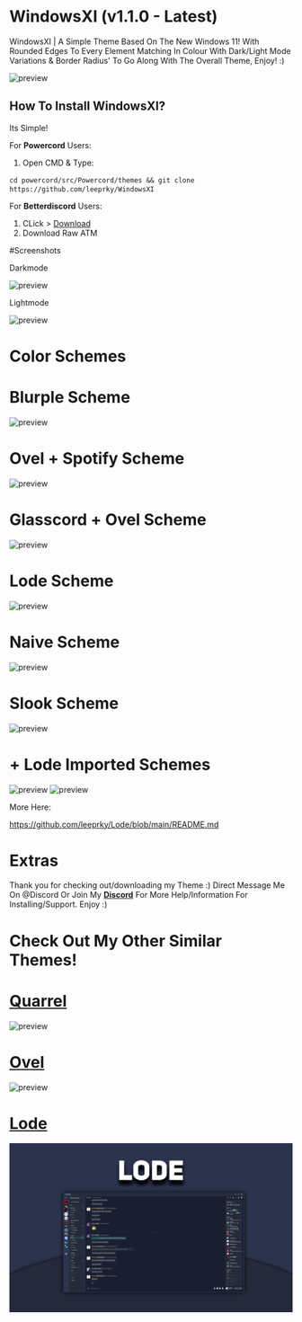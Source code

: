 # WindowsXI (v1.1.0 - Latest)
WindowsXI | A Simple Theme Based On The New Windows 11! With Rounded Edges To Every Element Matching In Colour With Dark/Light Mode Variations & Border Radius' To Go Along With The Overall Theme, Enjoy! :)

![preview](https://i.imgur.com/zzlvrdc.png)

## How To Install WindowsXI?

Its Simple!

For **Powercord** Users:

1. Open CMD & Type:

```
cd powercord/src/Powercord/themes && git clone https://github.com/leeprky/WindowsXI
```

For **Betterdiscord** Users:

1. CLick > [Download](https://raw.githubusercontent.com/leeprky/WindowsXI/lode/source/support/betterdiscord/windowsXI.theme.css)
2. Download Raw ATM

#Screenshots

Darkmode

![preview](https://i.imgur.com/lYarXcO.png)

Lightmode

![preview](https://i.imgur.com/ZULLdm4.png)

# Color Schemes

# Blurple Scheme

![preview](https://i.imgur.com/JzJ9IcJ.png)

# Ovel + Spotify Scheme

![preview](https://i.imgur.com/0GkTNbZ.png)

# Glasscord + Ovel Scheme

![preview](https://i.imgur.com/eZOoAai.png)

# Lode Scheme

![preview](https://i.imgur.com/GEzixeH.png)

# Naive Scheme

![preview](https://i.imgur.com/rA5VpKs.png)

# Slook Scheme

![preview](https://i.imgur.com/yRPjXYZ.png)

# + Lode Imported Schemes

![preview](https://i.imgur.com/WdM3Nkv.png)
![preview](https://i.imgur.com/VCnZ68Z.png)

More Here:

https://github.com/leeprky/Lode/blob/main/README.md

# Extras 

Thank you for checking out/downloading my Theme :)
Direct Message Me On @Discord Or Join My **[Discord](https://discord.gg/Ff3rqAYB89)** For More Help/Information For Installing/Support. Enjoy :)

# Check Out My Other Similar Themes!

# **[Quarrel](https://github.com/leeprky/Quarrel)**
![preview](https://camo.githubusercontent.com/f65b3dfef1529b172f324d59223aace8bd5b24fbbc3120c265db848224ab53c8/68747470733a2f2f692e696d6775722e636f6d2f51686832526e552e6a7067)

# **[Ovel](https://github.com/leeprky/Ovel)**
![preview](https://camo.githubusercontent.com/a42ac5b90609f79eb3cd117b6ba55351ed970c9c102ff1b37c8092693a36c871/68747470733a2f2f692e696d6775722e636f6d2f5a777543537a632e706e67)

# **[Lode](https://github.com/leeprky/Lode)**
![preview](https://raw.githubusercontent.com/leeprky/Lode/main/default/images/PreviewEdit.jpg)
